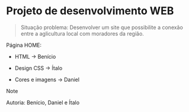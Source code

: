 # Projeto de desenvolvimento WEB

> Situação problema: Desenvolver um site que possibilite a 
conexão entre a aglicultura local com moradores da região.

Página HOME:
- HTML -> Benício
* Design CSS -> Ítalo
+ Cores e imagens -> Daniel

> [!NOTE]
> Autoria: Benício, Daniel e Ítalo
